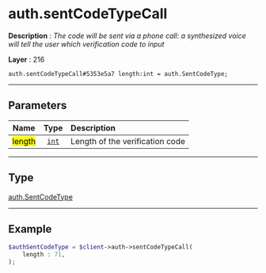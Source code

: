# auth.sentCodeTypeCall

**Description** : *The code will be sent via a phone call: a synthesized voice will tell the user which verification code to input*

**Layer** : 216

```tl
auth.sentCodeTypeCall#5353e5a7 length:int = auth.SentCodeType;
```

---

## Parameters

| Name | Type | Description |
| :---: | :---: | :--- |
| <mark>length</mark> | [`int`](type/int) | Length of the verification code |

---

## Type

[auth.SentCodeType](type/auth.SentCodeType)

---

## Example

```php
$authSentCodeType = $client->auth->sentCodeTypeCall(
	length : 71,
);
```